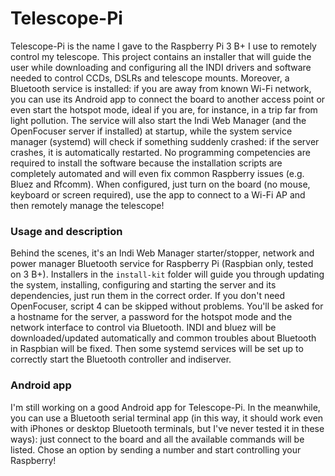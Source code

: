 # Telescope-Pi

Telescope-Pi is the name I gave to the Raspberry Pi 3 B+ I use to remotely control my telescope. This project contains an installer that will guide the user while downloading and configuring all the INDI drivers and software needed to control CCDs, DSLRs and telescope mounts. Moreover, a Bluetooth service is installed: if you are away from known Wi-Fi network, you can use its Android app to connect the board to another access point or even start the hotspot mode, ideal if you are, for instance, in a trip far from light pollution. The service will also start the Indi Web Manager (and the OpenFocuser server if installed) at startup, while the system service manager (systemd) will check if something suddenly crashed: if the server crashes, it is automatically restarted. No programming competencies are required to install the software because the installation scripts are completely automated and will even fix common Raspberry issues (e.g. Bluez and Rfcomm). When configured, just turn on the board (no mouse, keyboard or screen required), use the app to connect to a Wi-Fi AP and then remotely manage the telescope!

### Usage and description

Behind the scenes, it's an Indi Web Manager starter/stopper, network and power manager Bluetooth service for Raspberry Pi (Raspbian only, tested on 3 B+). Installers in the `install-kit` folder will guide you through updating the system, installing, configuring and starting the server and its dependencies, just run them in the correct order. If you don't need OpenFocuser, script 4 can be skipped without problems. You'll be asked for a hostname for the server, a password for the hotspot mode and the network interface to control via Bluetooth. INDI and bluez will be downloaded/updated automatically and common troubles about Bluetooth in Raspbian will be fixed. Then some systemd services will be set up to correctly start the Bluetooth controller and indiserver.

### Android app
I'm still working on a good Android app for Telescope-Pi. In the meanwhile, you can use a Bluetooth serial terminal app (in this way, it should work even with iPhones or desktop Bluetooth terminals, but I've never tested it in these ways): just connect to the board and all the available commands will be listed. Chose an option by sending a number and start controlling your Raspberry!

